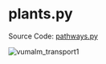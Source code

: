 # plants.py

Source Code:
[pathways.py](https://github.com/jeremyaemmett/VU-MALM/blob/main/plants.py)

![vumalm_transport1](https://github.com/user-attachments/assets/dbcbb134-f1fa-44d6-9403-f4f0f7638207)
